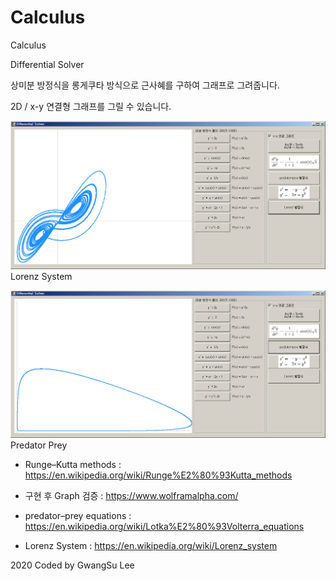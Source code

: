 ﻿# Calculus

Calculus

 Differential Solver

상미분 방정식을 롱게쿠타 방식으로 근사혜를 구하여 그래프로 그려줍니다.

2D / x-y 연결형 그래프를 그릴 수 있습니다.

![Lorenz System](screenshot_lorenzsystem.png)
Lorenz System


![Predator Prey](screenshot_predatorprey.png)
Predator Prey



+ Runge–Kutta methods : https://en.wikipedia.org/wiki/Runge%E2%80%93Kutta_methods

+ 구현 후 Graph 검증 : https://www.wolframalpha.com/

+ predator–prey equations : https://en.wikipedia.org/wiki/Lotka%E2%80%93Volterra_equations

+ Lorenz System : https://en.wikipedia.org/wiki/Lorenz_system


2020 Coded by GwangSu Lee
